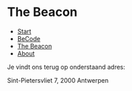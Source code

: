 # The Beacon

- [Start](index.md)
- [BeCode](https://becode.org/)
- [The Beacon](beacon.md)
- [About](about.md)


Je vindt ons terug op onderstaand adres:

Sint-Pietersvliet 7, 2000 Antwerpen